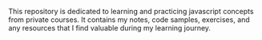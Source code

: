 This repository is dedicated to learning and practicing javascript concepts from private courses. It contains my notes, code samples, exercises, and any resources that I find valuable during my learning journey.
